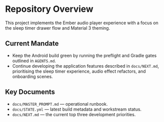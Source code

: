 # Repository Overview

This project implements the Ember audio player experience with a focus on the sleep timer drawer flow and Material 3 theming.

## Current Mandate
- Keep the Android build green by running the preflight and Gradle gates outlined in `AGENTS.md`.
- Continue developing the application features described in `docs/NEXT.md`, prioritising the sleep timer experience, audio effect refactors, and onboarding scenes.

## Key Documents
- `docs/MASTER_PROMPT.md` — operational runbook.
- `docs/STATE.yml` — latest build metadata and workstream status.
- `docs/NEXT.md` — the current top three development priorities.
